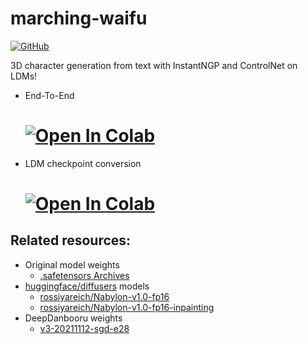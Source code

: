 # marching-waifu

<p>
    <a href="https://github.com/rossiyareich/marching-waifu/blob/main/LICENSE">
        <img alt="GitHub" src="https://img.shields.io/github/license/rossiyareich/marching-waifu">
    </a>
</p>

3D character generation from text with InstantNGP and ControlNet on LDMs!

- End-To-End
    # [![Open In Colab](https://colab.research.google.com/assets/colab-badge.svg)](https://colab.research.google.com/github/rossiyareich/marching-waifu/blob/main/notebooks/end_to_end.ipynb)

- LDM checkpoint conversion 
    # [![Open In Colab](https://colab.research.google.com/assets/colab-badge.svg)](https://colab.research.google.com/github/rossiyareich/marching-waifu/blob/main/notebooks/ldm_checkpoint_to_diffusers.ipynb)

## Related resources:
- Original model weights
    - [.safetensors Archives](https://drive.google.com/file/d/1cVP7jaLowGlW82UEHPJxJrFykkBD8PZi/)
- [huggingface/diffusers](https://github.com/huggingface/diffusers) models
    - [rossiyareich/Nabylon-v1.0-fp16](https://huggingface.co/rossiyareich/Nabylon-v1.0-fp16)
    - [rossiyareich/Nabylon-v1.0-fp16-inpainting](https://huggingface.co/rossiyareich/Nabylon-v1.0-fp16-inpainting)
- DeepDanbooru weights
    - [v3-20211112-sgd-e28](https://github.com/KichangKim/DeepDanbooru/releases/tag/v3-20211112-sgd-e28)